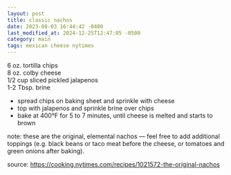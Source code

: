 ```yaml
---
layout: post
title: classic nachos
date: 2023-08-03 16:44:42 -0400
last_modified_at: 2024-12-25T12:47:05 -0500
category: main
tags: mexican cheese nytimes
---
```


6 oz. tortilla chips  
8 oz. colby cheese  
1/2 cup sliced pickled jalapenos  
1-2 Tbsp. brine  
* spread chips on baking sheet and sprinkle with cheese
* top with jalapenos and sprinkle brine over chips
* bake at 400°F for 5 to 7 minutes, until cheese is melted and starts to brown

note: these are the original, elemental nachos — feel free to add additional toppings (e.g. black
beans or taco meat before the cheese, or tomatoes and green onions after baking).

source: <https://cooking.nytimes.com/recipes/1021572-the-original-nachos>
